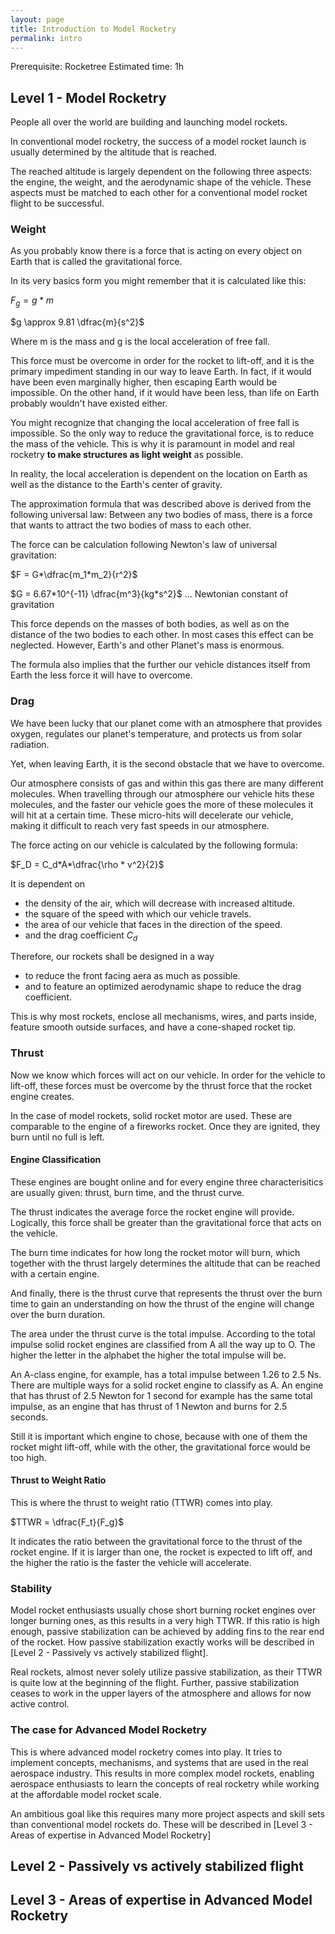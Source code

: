 ```yaml
---
layout: page
title: Introduction to Model Rocketry
permalink: intro
---
```

Prerequisite: Rocketree 
Estimated time: 1h
## Level 1 - Model Rocketry 
People all over the world are building and launching model rockets. 

In conventional model rocketry, the success of a model rocket launch is usually determined by the altitude that is reached. 

The reached altitude is largely dependent on the following three aspects: the engine, the weight, and the aerodynamic shape of the vehicle. These aspects must be matched to each other for a conventional model rocket flight to be successful. 

### Weight
As you probably know there is a force that is acting on every object on Earth that is called the gravitational force. 

In its very basics form you might remember that it is calculated like this: 

$F_g = g * m$

$g \approx 9.81  \dfrac{m}{s^2}$ 

Where m is the mass and g is the local acceleration of free fall. 

This force must be overcome in order for the rocket to lift-off, and it is the primary impediment standing in our way to leave Earth. In fact, if it would have been even marginally higher, then escaping Earth would be impossible. On the other hand, if it would have been less, than life on Earth probably wouldn't have existed either. 

You might recognize that changing the local acceleration of free fall is impossible. So the only way to reduce the gravitational force, is to reduce the mass of the vehicle. This is why it is paramount in model and real rocketry **to make structures as light weight** as possible. 

In reality, the local acceleration is dependent on the location on Earth as well as the distance to the Earth's center of gravity. 

The approximation formula that was described above is derived from the following universal law: 
Between any two bodies of mass, there is a force that wants to attract the two bodies of mass to each other. 

The force can be calculation following  Newton's law of universal gravitation: 

$F = G*\dfrac{m_1*m_2}{r^2}$

$G = 6.67*10^{-11} \dfrac{m^3}{kg*s^2}$ ... Newtonian constant of gravitation 

This force depends on the masses of both bodies, as well as on the distance of the two bodies to each other. In most cases this effect can be neglected. However, Earth's and other Planet's mass is enormous. 

The formula also implies that the further our vehicle distances itself from Earth the less force it will have to overcome. 

### Drag 
We have been lucky that our planet come with an atmosphere that provides oxygen, regulates our planet's temperature, and protects us from solar radiation. 

Yet, when leaving Earth, it is the second obstacle that we have to overcome. 

Our atmosphere consists of gas and within this gas there are many different molecules. When travelling through our atmosphere our vehicle hits these molecules, and the faster our vehicle goes the more of these molecules it will hit at a certain time. These micro-hits will decelerate our vehicle, making it difficult to reach very fast speeds in our atmosphere. 

The force acting on our vehicle is calculated by the following formula:

$F_D = C_d*A*\dfrac{\rho * v^2}{2}$

It is dependent on 
- the density of the air, which will decrease with increased altitude. 
- the square of the speed with which our vehicle travels. 
- the area of our vehicle that faces in the direction of the speed. 
- and the drag coefficient $C_d$

Therefore, our rockets shall be designed in a way
- to reduce the front facing aera as much as possible. 
- and to feature an optimized aerodynamic shape to reduce the drag coefficient.

This is why most rockets, enclose all mechanisms, wires, and parts inside, feature smooth outside surfaces, and have a cone-shaped rocket tip. 

### Thrust
Now we know which forces will act on our vehicle. 
In order for the vehicle to lift-off, these forces must be overcome by the thrust force that the rocket engine creates. 

In the case of model rockets, solid rocket motor are used. These are comparable to the engine of a fireworks rocket. Once they are ignited, they burn until no full is left. 

#### Engine Classification
These engines are bought online and for every engine three characterisitics are usually given: thrust, burn time, and the thrust curve. 

The thrust indicates the average force the rocket engine will provide. Logically, this force shall be greater than the gravitational force that acts on the vehicle. 

The burn time indicates for how long the rocket motor will burn, which together with the thrust largely determines the altitude that can be reached with a certain engine. 

And finally, there is the thrust curve that represents the thrust over the burn time to gain an understanding on how the thrust of the engine will change over the burn duration. 

The area under the thrust curve is the total impulse. According to the total impulse solid rocket engines are classified from A all the way up to O.  The higher the letter in the alphabet the higher the total impulse will be. 

An A-class engine, for example, has a total impulse between 1.26 to 2.5 Ns.
There are multiple ways for a solid rocket engine to classify as A. 
An engine that has thrust of 2.5 Newton for 1 second for example has the same total impulse, as an engine that has thrust of 1 Newton and burns for 2.5 seconds. 

Still it is important which engine to chose, because with one of them the rocket might lift-off, while with the other, the gravitational force would be too high. 

#### Thrust to Weight Ratio
This is where the thrust to weight ratio (TTWR) comes into play. 

$TTWR = \dfrac{F_t}{F_g}$

It indicates the ratio between the gravitational force to the thrust of the rocket engine. 
If it is larger than one, the rocket is expected to lift off, and the higher the ratio is the faster the vehicle will accelerate. 

### Stability 
Model rocket enthusiasts usually chose short burning rocket engines over longer burning ones, as this results in a very high TTWR. If this ratio is high enough, passive stabilization can be achieved by adding fins to the rear end of the rocket. How passive stabilization exactly works will be described in [Level 2  - Passively vs actively stabilized flight].

Real rockets, almost never solely utilize passive stabilization, as their TTWR is quite low at the beginning of the flight. Further, passive stabilization ceases to work in the upper layers of the atmosphere and allows for now active control. 

### The case for Advanced Model Rocketry
This is where advanced model rocketry comes into play. It tries to implement concepts, mechanisms, and systems that are used in the real aerospace industry. This results in more complex model rockets, enabling aerospace enthusiasts to learn the concepts of real rocketry while working at the affordable model rocket scale. 

An ambitious goal like this requires many more project aspects and skill sets than conventional model rockets do. These will be described in [Level 3 - Areas of expertise in Advanced Model Rocketry]
## Level 2  - Passively vs actively stabilized flight


## Level 3 - Areas of expertise in Advanced Model Rocketry


